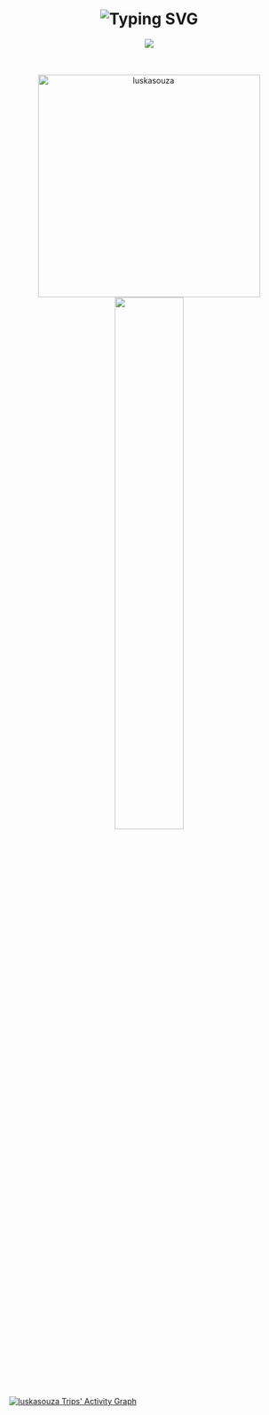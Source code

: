 <h1 align="center">
 <b>
<img src="https://readme-typing-svg.herokuapp.com?font=Fira+Code&pause=1000&color=000&center=true&vCenter=true&multiline=true&width=435&lines=Hello+World%F0%9F%91%8B" alt="Typing SVG" />
  </b>
</h1>


<div align="center">
  <img src="https://profile-counter.glitch.me/luskasouza/count.svg">
</div>
<br>
<br/>
<p align="left">
  <a href="https://abhigyantrips.dev/">
   <p align="center">
    <a href="https://github.com/luskasouza">
     <img  width="400"  src="https://github-profile-summary-cards.vercel.app/api/cards/profile-details?username=luskasouza&theme=dracula&hide_border=true"   alt="luskasouza"/></a>
    <img width="49.5%" src="https://github-readme-streak-stats.herokuapp.com/?user=luskasouza&theme=dracula&hide_border=true" />
  </a>
</p>
<p>
<br>

[![luskasouza Trips' Activity Graph](https://activity-graph.herokuapp.com/graph?username=luskasouza&custom_title=luskasouza&theme=dracula&bg_color=282828&hide_border=true&line=FD6E95&point=3572A5)](https://github.com/luskasouza)

